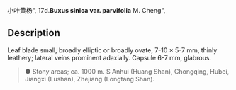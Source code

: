 小叶黄杨",
17d.**Buxus sinica var. parvifolia** M. Cheng",

## Description
Leaf blade small, broadly elliptic or broadly ovate, 7-10 × 5-7 mm, thinly leathery; lateral veins prominent adaxially. Capsule 6-7 mm, glabrous.

> ● Stony areas; ca. 1000 m. S Anhui (Huang Shan), Chongqing, Hubei, Jiangxi (Lushan), Zhejiang (Longtang Shan).
